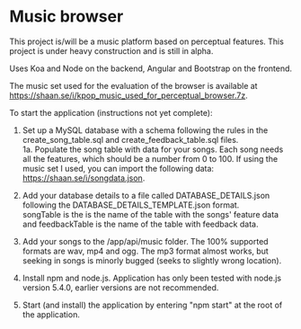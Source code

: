 # Music browser

This project is/will be a music platform based on perceptual features. This project is under heavy construction and is still in alpha.

Uses Koa and Node on the backend, Angular and Bootstrap on the frontend.

The music set used for the evaluation of the browser is available at https://shaan.se/i/kpop_music_used_for_perceptual_browser.7z.

To start the application (instructions not yet complete):

1. Set up a MySQL database with a schema following the rules in the create_song_table.sql and create_feedback_table.sql files.    
1a. Populate the song table with data for your songs. Each song needs all the features, which should be a number from 0 to 100. 
   If using the music set I used, you can import the following data: https://shaan.se/i/songdata.json.

2. Add your database details to a file called DATABASE_DETAILS.json following the DATABASE_DETAILS_TEMPLATE.json format.    
   songTable is the is the name of the table with the songs' feature data and feedbackTable is the name of the table with feedback data.

3. Add your songs to the /app/api/music folder. The 100% supported formats are wav, mp4 and ogg. The mp3 format almost works, but seeking in songs is minorly bugged (seeks to slightly wrong location).

4. Install npm and node.js. Application has only been tested with node.js version 5.4.0, earlier versions are not recommended.

5. Start (and install) the application by entering "npm start" at the root of the application.
